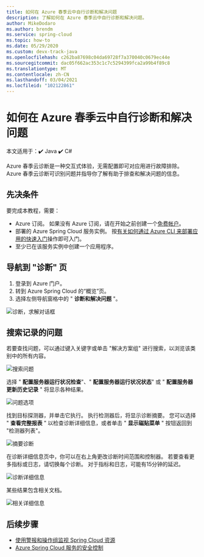 ```yaml
---
title: 如何在 Azure 春季云中自行诊断和解决问题
description: 了解如何在 Azure 春季云中自行诊断和解决问题。
author: MikeDodaro
ms.author: brendm
ms.service: spring-cloud
ms.topic: how-to
ms.date: 05/29/2020
ms.custom: devx-track-java
ms.openlocfilehash: c262ba87698c04da69728f7a370040c0679ec44e
ms.sourcegitcommit: dac05f662ac353c1c7c5294399fca2a99b4f89c8
ms.translationtype: MT
ms.contentlocale: zh-CN
ms.lasthandoff: 03/04/2021
ms.locfileid: "102122861"
---
```

# <a name="how-to-self-diagnose-and-solve-problems-in-azure-spring-cloud"></a>如何在 Azure 春季云中自行诊断和解决问题

本文适用于：✔️ Java ✔️ C#

Azure 春季云诊断是一种交互式体验，无需配置即可对应用进行故障排除。 Azure 春季云诊断可识别问题并指导你了解有助于排查和解决问题的信息。

## <a name="prerequisites"></a>先决条件
要完成本教程，需要：

* Azure 订阅。 如果没有 Azure 订阅，请在开始之前创建一个[免费帐户](https://azure.microsoft.com/free/?WT.mc_id=A261C142F)。
* 部署的 Azure Spring Cloud 服务实例。 按[有关如何通过 Azure CLI 来部署应用的快速入门](spring-cloud-quickstart.md)操作即可入门。
* 至少已在该服务实例中创建一个应用程序。

## <a name="navigate-to-the-diagnostics-page"></a>导航到 "诊断" 页
1. 登录到 Azure 门户。
2. 转到 Azure Spring Cloud 的“概览”页。
3. 选择左侧导航窗格中的 " **诊断和解决问题** "。

 ![诊断，求解对话框](media/spring-cloud-diagnose/diagnose-solve-dialog.png)

 ## <a name="search-logged-issues"></a>搜索记录的问题
若要查找问题，可以通过键入关键字或单击 "解决方案组" 进行搜索，以浏览该类别中的所有内容。

 ![搜索问题](media/spring-cloud-diagnose/search-detectors.png)

选择 " **配置服务器运行状况检查**"、" **配置服务器运行状况状态**" 或 " **配置服务器更新历史记录** " 将显示各种结果。

![问题选项](media/spring-cloud-diagnose/detectors-options.png)

找到目标探测器，并单击它执行。 执行检测器后，将显示诊断摘要。 您可以选择 " **查看完整报表** " 以检查诊断详细信息，或者单击 " **显示磁贴菜单** " 按钮返回到 "检测器列表"。

 ![摘要诊断](media/spring-cloud-diagnose/summary-diagnostics.png)

在诊断详细信息页中，你可以在右上角更改诊断时间范围和控制器。 若要查看更多指标或日志，请切换每个诊断。 对于指标和日志，可能有15分钟的延迟。

 ![诊断详细信息](media/spring-cloud-diagnose/diagnostics-details.png)

某些结果包含相关文档。

 ![相关详细信息](media/spring-cloud-diagnose/related-details.png)

## <a name="next-steps"></a>后续步骤
* [使用警报和操作组监视 Spring Cloud 资源](spring-cloud-tutorial-alerts-action-groups.md)
* [Azure Spring Cloud 服务的安全控制](spring-cloud-concept-security-controls.md)